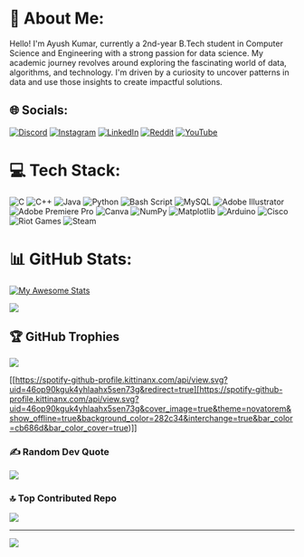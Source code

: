 # 💫 About Me:
Hello! I'm Ayush Kumar, currently a 2nd-year B.Tech student in Computer Science and Engineering with a strong passion for data science. My academic journey revolves around exploring the fascinating world of data, algorithms, and technology. I'm driven by a curiosity to uncover patterns in data and use those insights to create impactful solutions.


## 🌐 Socials:
[![Discord](https://img.shields.io/badge/Discord-%237289DA.svg?logo=discord&logoColor=white)](https://discord.gg/https://discord.com/users/maaasoom) [![Instagram](https://img.shields.io/badge/Instagram-%23E4405F.svg?logo=Instagram&logoColor=white)](https://instagram.com/https://www.instagram.com/ayuxh4r3al_/) [![LinkedIn](https://img.shields.io/badge/LinkedIn-%230077B5.svg?logo=linkedin&logoColor=white)](https://linkedin.com/in/www.linkedin.com/in/ayush00001) [![Reddit](https://img.shields.io/badge/Reddit-%23FF4500.svg?logo=Reddit&logoColor=white)](https://reddit.com/user/https://www.reddit.com/user/appropriat_juice/?utm_source=share&utm_medium=web3x&utm_name=web3xcss&utm_term=1&utm_content=share_button) [![YouTube](https://img.shields.io/badge/YouTube-%23FF0000.svg?logo=YouTube&logoColor=white)](https://youtube.com/@https://www.youtube.com/@ayuxh._fr) 

# 💻 Tech Stack:
![C](https://img.shields.io/badge/c-%2300599C.svg?style=flat&logo=c&logoColor=white) ![C++](https://img.shields.io/badge/c++-%2300599C.svg?style=flat&logo=c%2B%2B&logoColor=white) ![Java](https://img.shields.io/badge/java-%23ED8B00.svg?style=flat&logo=openjdk&logoColor=white) ![Python](https://img.shields.io/badge/python-3670A0?style=flat&logo=python&logoColor=ffdd54) ![Bash Script](https://img.shields.io/badge/bash_script-%23121011.svg?style=flat&logo=gnu-bash&logoColor=white) ![MySQL](https://img.shields.io/badge/mysql-4479A1.svg?style=flat&logo=mysql&logoColor=white) ![Adobe Illustrator](https://img.shields.io/badge/adobe%20illustrator-%23FF9A00.svg?style=flat&logo=adobe%20illustrator&logoColor=white) ![Adobe Premiere Pro](https://img.shields.io/badge/Adobe%20Premiere%20Pro-9999FF.svg?style=flat&logo=Adobe%20Premiere%20Pro&logoColor=white) ![Canva](https://img.shields.io/badge/Canva-%2300C4CC.svg?style=flat&logo=Canva&logoColor=white) ![NumPy](https://img.shields.io/badge/numpy-%23013243.svg?style=flat&logo=numpy&logoColor=white) ![Matplotlib](https://img.shields.io/badge/Matplotlib-%23ffffff.svg?style=flat&logo=Matplotlib&logoColor=black) ![Arduino](https://img.shields.io/badge/-Arduino-00979D?style=flat&logo=Arduino&logoColor=white) ![Cisco](https://img.shields.io/badge/cisco-%23049fd9.svg?style=flat&logo=cisco&logoColor=black) ![Riot Games](https://img.shields.io/badge/riotgames-D32936.svg?style=flat&logo=riotgames&logoColor=white) ![Steam](https://img.shields.io/badge/steam-%23000000.svg?style=flat&logo=steam&logoColor=white)
# 📊 GitHub Stats:
[![My Awesome Stats](https://awesome-github-stats.azurewebsites.net/user-stats/ayushkr23?cardType=level-alternate&theme=onedark&preferLogin=false)](https://git.io/awesome-stats-card)

![](https://github-readme-streak-stats.herokuapp.com/?user=ayushkr23&theme=onedark&hide_border=false)<br/>

## 🏆 GitHub Trophies
![](https://github-profile-trophy.vercel.app/?username=ayushkr23&theme=onedark&no-frame=true&no-bg=false&margin-w=4)

[[https://spotify-github-profile.kittinanx.com/api/view.svg?uid=46op90kguk4yhlaahx5sen73g&redirect=true][https://spotify-github-profile.kittinanx.com/api/view.svg?uid=46op90kguk4yhlaahx5sen73g&cover_image=true&theme=novatorem&show_offline=true&background_color=282c34&interchange=true&bar_color=cb686d&bar_color_cover=true)]]

### ✍️ Random Dev Quote
![](https://quotes-github-readme.vercel.app/api?type=horizontal&theme=merko)

### 🔝 Top Contributed Repo
![](https://github-contributor-stats.vercel.app/api?username=ayushkr23&limit=5&theme=onedark&combine_all_yearly_contributions=true)

---
[![](https://visitcount.itsvg.in/api?id=ayushkr23&icon=2&color=2)](https://visitcount.itsvg.in)

<!-- Proudly created with GPRM ( https://gprm.itsvg.in ) -->
